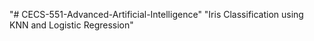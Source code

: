 "# CECS-551-Advanced-Artificial-Intelligence" 
"Iris Classification using KNN and Logistic Regression" 
